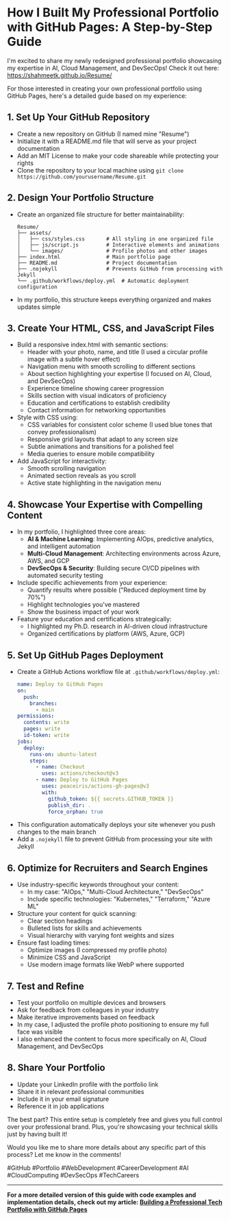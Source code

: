 # How I Built My Professional Portfolio with GitHub Pages: A Step-by-Step Guide

I'm excited to share my newly redesigned professional portfolio showcasing my expertise in AI, Cloud Management, and DevSecOps! Check it out here: https://shahmeetk.github.io/Resume/

For those interested in creating your own professional portfolio using GitHub Pages, here's a detailed guide based on my experience:

## 1. Set Up Your GitHub Repository
- Create a new repository on GitHub (I named mine "Resume")
- Initialize it with a README.md file that will serve as your project documentation
- Add an MIT License to make your code shareable while protecting your rights
- Clone the repository to your local machine using `git clone https://github.com/yourusername/Resume.git`

## 2. Design Your Portfolio Structure
- Create an organized file structure for better maintainability:
  ```
  Resume/
  ├── assets/
  │   ├── css/styles.css       # All styling in one organized file
  │   ├── js/script.js         # Interactive elements and animations
  │   └── images/              # Profile photos and other images
  ├── index.html               # Main portfolio page
  ├── README.md                # Project documentation
  ├── .nojekyll                # Prevents GitHub from processing with Jekyll
  └── .github/workflows/deploy.yml  # Automatic deployment configuration
  ```
- In my portfolio, this structure keeps everything organized and makes updates simple

## 3. Create Your HTML, CSS, and JavaScript Files
- Build a responsive index.html with semantic sections:
  - Header with your photo, name, and title (I used a circular profile image with a subtle hover effect)
  - Navigation menu with smooth scrolling to different sections
  - About section highlighting your expertise (I focused on AI, Cloud, and DevSecOps)
  - Experience timeline showing career progression
  - Skills section with visual indicators of proficiency
  - Education and certifications to establish credibility
  - Contact information for networking opportunities
- Style with CSS using:
  - CSS variables for consistent color scheme (I used blue tones that convey professionalism)
  - Responsive grid layouts that adapt to any screen size
  - Subtle animations and transitions for a polished feel
  - Media queries to ensure mobile compatibility
- Add JavaScript for interactivity:
  - Smooth scrolling navigation
  - Animated section reveals as you scroll
  - Active state highlighting in the navigation menu

## 4. Showcase Your Expertise with Compelling Content
- In my portfolio, I highlighted three core areas:
  - **AI & Machine Learning**: Implementing AIOps, predictive analytics, and intelligent automation
  - **Multi-Cloud Management**: Architecting environments across Azure, AWS, and GCP
  - **DevSecOps & Security**: Building secure CI/CD pipelines with automated security testing
- Include specific achievements from your experience:
  - Quantify results where possible ("Reduced deployment time by 70%")
  - Highlight technologies you've mastered
  - Show the business impact of your work
- Feature your education and certifications strategically:
  - I highlighted my Ph.D. research in AI-driven cloud infrastructure
  - Organized certifications by platform (AWS, Azure, GCP)

## 5. Set Up GitHub Pages Deployment
- Create a GitHub Actions workflow file at `.github/workflows/deploy.yml`:
  ```yaml
  name: Deploy to GitHub Pages
  on:
    push:
      branches:
        - main
  permissions:
    contents: write
    pages: write
    id-token: write
  jobs:
    deploy:
      runs-on: ubuntu-latest
      steps:
        - name: Checkout
          uses: actions/checkout@v3
        - name: Deploy to GitHub Pages
          uses: peaceiris/actions-gh-pages@v3
          with:
            github_token: ${{ secrets.GITHUB_TOKEN }}
            publish_dir: .
            force_orphan: true
  ```
- This configuration automatically deploys your site whenever you push changes to the main branch
- Add a `.nojekyll` file to prevent GitHub from processing your site with Jekyll

## 6. Optimize for Recruiters and Search Engines
- Use industry-specific keywords throughout your content:
  - In my case: "AIOps," "Multi-Cloud Architecture," "DevSecOps"
  - Include specific technologies: "Kubernetes," "Terraform," "Azure ML"
- Structure your content for quick scanning:
  - Clear section headings
  - Bulleted lists for skills and achievements
  - Visual hierarchy with varying font weights and sizes
- Ensure fast loading times:
  - Optimize images (I compressed my profile photo)
  - Minimize CSS and JavaScript
  - Use modern image formats like WebP where supported

## 7. Test and Refine
- Test your portfolio on multiple devices and browsers
- Ask for feedback from colleagues in your industry
- Make iterative improvements based on feedback
- In my case, I adjusted the profile photo positioning to ensure my full face was visible
- I also enhanced the content to focus more specifically on AI, Cloud Management, and DevSecOps

## 8. Share Your Portfolio
- Update your LinkedIn profile with the portfolio link
- Share it in relevant professional communities
- Include it in your email signature
- Reference it in job applications

The best part? This entire setup is completely free and gives you full control over your professional brand. Plus, you're showcasing your technical skills just by having built it!

Would you like me to share more details about any specific part of this process? Let me know in the comments!

#GitHub #Portfolio #WebDevelopment #CareerDevelopment #AI #CloudComputing #DevSecOps #TechCareers

---

**For a more detailed version of this guide with code examples and implementation details, check out my article: [Building a Professional Tech Portfolio with GitHub Pages](https://shahmeetk.github.io/Resume/building_portfolio_with_github_pages.html)**
